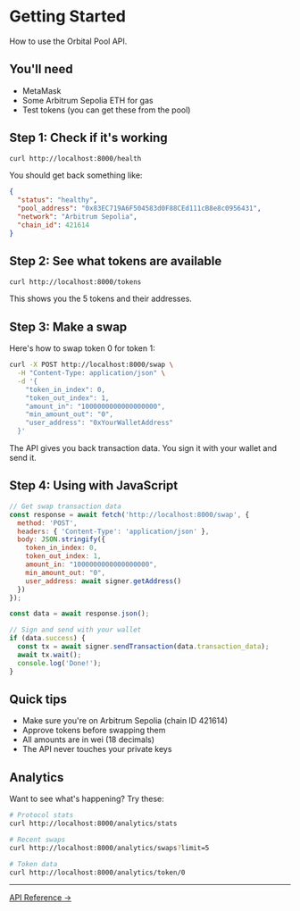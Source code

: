 # Getting Started

How to use the Orbital Pool API.

## You'll need

- MetaMask
- Some Arbitrum Sepolia ETH for gas
- Test tokens (you can get these from the pool)

## Step 1: Check if it's working

```bash
curl http://localhost:8000/health
```

You should get back something like:
```json
{
  "status": "healthy",
  "pool_address": "0x83EC719A6F504583d0F88CEd111cB8e8c0956431",
  "network": "Arbitrum Sepolia",
  "chain_id": 421614
}
```

## Step 2: See what tokens are available

```bash
curl http://localhost:8000/tokens
```

This shows you the 5 tokens and their addresses.

## Step 3: Make a swap

Here's how to swap token 0 for token 1:

```bash
curl -X POST http://localhost:8000/swap \
  -H "Content-Type: application/json" \
  -d '{
    "token_in_index": 0,
    "token_out_index": 1,
    "amount_in": "1000000000000000000",
    "min_amount_out": "0",
    "user_address": "0xYourWalletAddress"
  }'
```

The API gives you back transaction data. You sign it with your wallet and send it.

## Step 4: Using with JavaScript

```javascript
// Get swap transaction data
const response = await fetch('http://localhost:8000/swap', {
  method: 'POST',
  headers: { 'Content-Type': 'application/json' },
  body: JSON.stringify({
    token_in_index: 0,
    token_out_index: 1,
    amount_in: "1000000000000000000",
    min_amount_out: "0",
    user_address: await signer.getAddress()
  })
});

const data = await response.json();

// Sign and send with your wallet
if (data.success) {
  const tx = await signer.sendTransaction(data.transaction_data);
  await tx.wait();
  console.log('Done!');
}
```

## Quick tips

- Make sure you're on Arbitrum Sepolia (chain ID 421614)
- Approve tokens before swapping them
- All amounts are in wei (18 decimals)
- The API never touches your private keys

## Analytics

Want to see what's happening? Try these:

```bash
# Protocol stats
curl http://localhost:8000/analytics/stats

# Recent swaps
curl http://localhost:8000/analytics/swaps?limit=5

# Token data
curl http://localhost:8000/analytics/token/0
```

---

[API Reference →](./api-reference.md)
